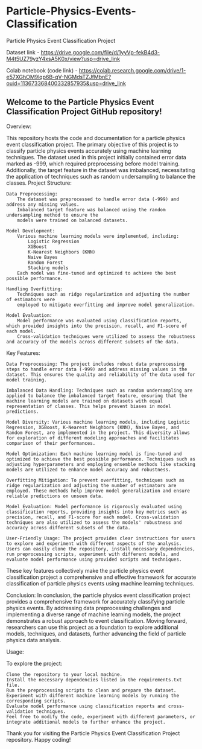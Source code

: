 # Particle-Physics-Events-Classification
Particle Physics Event Classification Project

Dataset link - https://drive.google.com/file/d/1yyVp-fekB4d3-M4t5UZ79yzY4xsA5K0x/view?usp=drive_link

Colab notebook (code link) - https://colab.research.google.com/drive/1-e57XGhOM9lqp6B-qV-NGMdsTZJfMbnE?ouid=113673368400332857935&usp=drive_link

## Welcome to the Particle Physics Event Classification Project GitHub repository!
Overview:

This repository hosts the code and documentation for a particle physics event classification project. The primary objective of this project is to classify particle physics events accurately using machine learning techniques. The dataset used in this project initially contained error data marked as -999, which required preprocessing before model training. Additionally, the target feature in the dataset was imbalanced, necessitating the application of techniques such as random undersampling to balance the classes.
Project Structure:

    Data Preprocessing:
        The dataset was preprocessed to handle error data (-999) and address any missing values.
        Imbalanced target feature was balanced using the random undersampling method to ensure the 
        models were trained on balanced datasets.

    Model Development:
        Various machine learning models were implemented, including:
            Logistic Regression
            XGBoost
            K-Nearest Neighbors (KNN)
            Naive Bayes
            Random Forest
            Stacking models
        Each model was fine-tuned and optimized to achieve the best possible performance.

    Handling Overfitting:
        Techniques such as ridge regularization and adjusting the number of estimators were 
        employed to mitigate overfitting and improve model generalization.

    Model Evaluation:
        Model performance was evaluated using classification reports, which provided insights into the precision, recall, and F1-score of each model.
        Cross-validation techniques were utilized to assess the robustness and accuracy of the models across different subsets of the data.

Key Features:

    Data Preprocessing: The project includes robust data preprocessing steps to handle error data (-999) and address missing values in the dataset. This ensures the quality and reliability of the data used for model training.

    Imbalanced Data Handling: Techniques such as random undersampling are applied to balance the imbalanced target feature, ensuring that the machine learning models are trained on datasets with equal representation of classes. This helps prevent biases in model predictions.

    Model Diversity: Various machine learning models, including Logistic Regression, XGBoost, K-Nearest Neighbors (KNN), Naive Bayes, and Random Forest, are implemented in the project. This diversity allows for exploration of different modeling approaches and facilitates comparison of their performances.

    Model Optimization: Each machine learning model is fine-tuned and optimized to achieve the best possible performance. Techniques such as adjusting hyperparameters and employing ensemble methods like stacking models are utilized to enhance model accuracy and robustness.

    Overfitting Mitigation: To prevent overfitting, techniques such as ridge regularization and adjusting the number of estimators are employed. These methods help improve model generalization and ensure reliable predictions on unseen data.

    Model Evaluation: Model performance is rigorously evaluated using classification reports, providing insights into key metrics such as precision, recall, and F1-score for each model. Cross-validation techniques are also utilized to assess the models' robustness and accuracy across different subsets of the data.

    User-Friendly Usage: The project provides clear instructions for users to explore and experiment with different aspects of the analysis. Users can easily clone the repository, install necessary dependencies, run preprocessing scripts, experiment with different models, and evaluate model performance using provided scripts and techniques.

These key features collectively make the particle physics event classification project a comprehensive and effective framework for accurate classification of particle physics events using machine learning techniques.

Conclusion:
In conclusion, the particle physics event classification project provides a comprehensive framework for accurately classifying particle 
physics events. By addressing data preprocessing challenges and implementing a diverse range of machine learning models, 
the project demonstrates a robust approach to event classification. Moving forward, researchers can use this project as a foundation to 
explore additional models, techniques, and datasets, further advancing the field of particle physics data analysis.

Usage:

To explore the project:

    Clone the repository to your local machine.
    Install the necessary dependencies listed in the requirements.txt file.
    Run the preprocessing scripts to clean and prepare the dataset.
    Experiment with different machine learning models by running the corresponding scripts.
    Evaluate model performance using classification reports and cross-validation techniques.
    Feel free to modify the code, experiment with different parameters, or integrate additional models to further enhance the project.


Thank you for visiting the Particle Physics Event Classification Project repository. Happy coding!
